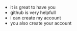 <!DOCTYPE html>
<html lang="en">
<head>
    <meta charset="UTF-8">
    <meta http-equiv="X-UA-Compatible" content="IE=edge">
    <meta name="viewport" content="width=device-width, initial-scale=1.0">
    <title>Document</title>
</head>
<body>
   <ul>
    <li>it is great to have you</li>
    <li>github is very helpfull</li>
    <li>i can create my account</li>
    <li>you also create your account</li>
   </ul>
</body>
</html>
